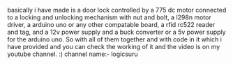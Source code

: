 basically i have made is a door lock controlled by a 775 dc motor connected to a locking and unlocking mechanism with nut and bolt, a l298n motor driver, a arduino uno or any other compatable board, a rfid rc522 reader and tag, and a 12v power supply and a buck converter or a 5v power supply for the arduino uno. So with all of them together and with code in it which i have provided and you can check the working of it and the video is on my youtube channel. :)  channel name:- logicsuru
